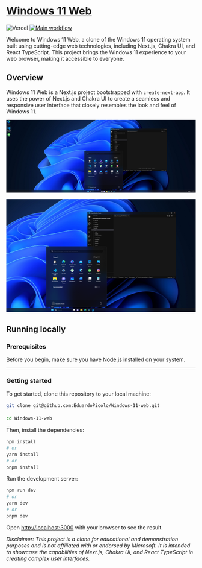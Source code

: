 # [Windows 11 Web](https://windows11web.vercel.app/)

![Vercel](https://vercelbadge.vercel.app/api/EduardoPicolo/Windows-11-web?style=plastic) [![Main workflow](https://github.com/EduardoPicolo/Windows-11-web/actions/workflows/ci.yml/badge.svg)](https://github.com/EduardoPicolo/Windows-11-web/actions/workflows/ci.yml)

Welcome to Windows 11 Web, a clone of the Windows 11 operating system built using cutting-edge web technologies, including Next.js, Chakra UI, and React TypeScript. This project brings the Windows 11 experience to your web browser, making it accessible to everyone.


## Overview

Windows 11 Web is a Next.js project bootstrapped with ```create-next-app```. It uses the power of Next.js and Chakra UI to create a seamless and responsive user interface that closely resembles the look and feel of Windows 11.

![screenshot1](/about/screenshot-1.png)

![screenshot1](/about/screenshot-2.png)

## Running locally

### Prerequisites

Before you begin, make sure you have [Node.js](https://nodejs.org/en/download/) installed on your system.

---

### Getting started

To get started, clone this repository to your local machine:

```bash
git clone git@github.com:EduardoPicolo/Windows-11-web.git

cd Windows-11-web
```

Then, install the dependencies:

```bash
npm install
# or
yarn install
# or
pnpm install
```

Run the development server:

```bash
npm run dev
# or
yarn dev
# or
pnpm dev
```

Open [http://localhost:3000](http://localhost:3000) with your browser to see the result.


*Disclaimer: This project is a clone for educational and demonstration purposes and is not affiliated with or endorsed by Microsoft. It is intended to showcase the capabilities of Next.js, Chakra UI, and React TypeScript in creating complex user interfaces.*